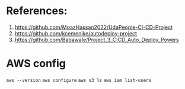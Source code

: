 # References:

1. https://github.com/MoazHassan2022/UdaPeople-CI-CD-Project
2. https://github.com/kcemenike/autodeploy-project
3. https://github.com/Babawale/Project_3_CICD_Auto_Deploy_Powers

# AWS config

`aws --version`
`aws configure`
`aws s3 ls`
`aws iam list-users`

